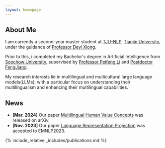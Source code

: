 ```yaml
---
layout: homepage
---
```


## About Me

 I am currently a second-year master student at [TJU-NLP](https://tjunlp-lab.github.io/), [Tianjin University](https://www.tju.edu.cn/), under the guidance of [Professor Deyi Xiong](https://dyxiong.github.io/).

Prior to this, i completed my Bachelor's degree in Artificial Intelligence from [Soochow University](https://www.suda.edu.cn/), supervised by [Professor Peifeng Li](http://web.suda.edu.cn/pfli/list.htm) and [Postdoctor FengJiang](https://fjiangai.github.io/).

My research interests lie in multilingual and multicultural large language models(LLMs), with a particular focus on understanding their multilingualism and enhancing their multilingual capabilities.

## News

- **[Mar. 2024]** Our paper [Multilingual Human Value Concepts](https://arxiv.org/abs/2402.18120) was released on arXiv.
- **[Nov. 2023]** Our paper [Language Representation Projection](https://aclanthology.org/2023.emnlp-main.226.pdf) was accepted to EMNLP2023.

{% include_relative _includes/publications.md %}

